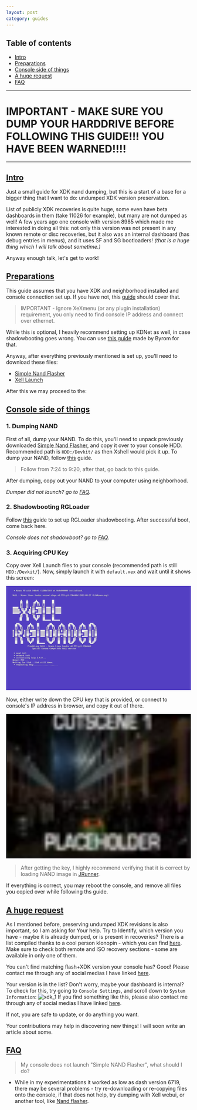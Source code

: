 ```yaml
---
layout: post
category: guides
---
```

## Table of contents

- [Intro](#intro)
- [Preparations](#preparations)
- [Console side of things](#console-side-of-things)
- [A huge request](#a-huge-request)
- [FAQ](#faq)

---

# IMPORTANT - MAKE SURE YOU DUMP YOUR HARDDRIVE BEFORE FOLLOWING THIS GUIDE!!! YOU HAVE BEEN WARNED!!!!

---

## [Intro](#intro)

Just a small guide for XDK nand dumping, but this is a start of a base for a bigger thing that I want to do: undumped XDK version preservation.

List of publicly XDK recoveries is quite huge, some even have beta dashboards in them (take 11026 for example), but many are not dumped as well! A few years ago one console with version 8985 which made me interested in doing all this: not only this version was not present in any known remote or disc recoveries, but it also was an internal dashboard (has debug entries in menus), and it uses SF and SG bootloaders!
*(that is a huge thing which I will talk about sometime.)* 

Anyway enough talk, let's get to work!

## [Preparations](#preparations)

This guide assumes that you have XDK and neighborhood installed and console connection set up. If you have not, this [guide](https://www.youtube.com/watch?v=XKYcsjPuq2U
) should cover that.

> IMPORTANT - Ignore XeXmenu (or any plugin installation) requirement, you only need to find console IP address and connect over ethernet.

While this is optional, I heavily recommend setting up KDNet as well, in case shadowbooting goes wrong. You can use [this guide](https://byrom.uk/tuts/setupkdnet/) made by Byrom for that.

Anyway, after everything previously mentioned is set up, you'll need to download these files:

* [Simple Nand Flasher](temp-link)
* [Xell Launch](https://digiex.net/attachments/xelllaunch-zip.7168/)

After this we may proceed to the:

## [Console side of things](#console-side-of-things)

### 1. Dumping NAND

First of all, dump your NAND. To do this, you'll need to unpack previously downloaded [Simple Nand Flasher](temp-link), and copy it over to your console HDD. Recommended path is `HDD:/Devkit/` as then Xshell would pick it up. To dump your NAND, follow [this](https://www.youtube.com/watch?v=X2RUwKoEFqk&t=444s) guide.
> Follow from 7:24 to 9:20, after that, go back to this guide.

After dumping, copy out your NAND to your computer using neighborhood.

*Dumper did not launch? go to [FAQ](#faq).*

### 2. Shadowbooting RGLoader

Follow [this](https://dzastsed.github.io/rgloader-shadowboot-guide.html) guide to set up RGLoader shadowbooting. After successful boot, come back here.

*Console does not shadowboot? go to [FAQ](https://dzastsed.github.io/rgloader-shadowboot-guide.html#faq).*

### 3. Acquiring CPU Key

Copy over Xell Launch files to your console (recommended path is still `HDD:/Devkit/`). Now, simply launch it with `default.xex` and wait until it shows this screen:

![xell](https://github.com/dzastsed/dzastsed.github.io/blob/main/_pictures/nand_guide/xell.jpg?raw=true)

Now, either write down the CPU key that is provided, or connect to console's IP address in browser, and copy it out of there.

![xell-webui](https://github.com/dzastsed/dzastsed.github.io/blob/main/_pictures/placeholder.png?raw=true)

> After getting the key, I highly recommend verifying that it is correct by loading NAND image in [JRunner](https://github.com/Octal450/J-Runner-with-Extras).

If everything is correct, you may reboot the console, and remove all files you copied over while following ths guide.

## [A huge request](#a-huge-request)
As I mentioned before, preserving undumped XDK revisions is also important, so I am asking for Your help. Try to Identify, which version you have - maybe it is already dumped, or is present in recoveries? There is a list compiled thanks to a cool person klonopin - which you can find [here](https://docs.google.com/spreadsheets/d/12i_l5Rsw3JznoctVqbiQAkRsu4c3BHto4VDUbWLFPA4/edit#gid=0). Make sure to check both remote and ISO recovery sections - some are available in only one of them.

You can't find matching flash+XDK version your console has? Good! Please contact me through any of social medias I have linked [here](https://dzastsed.github.io/about).

Your version is in the list? Don't worry, maybe your dashboard is internal? To check for this, try going to `Console Settings`, and scroll down to `System Information`: 
![xdk_1](https://tcrf.net/images/thumb/6/65/Xbox360-2.0.8958.0_DebugShutdown.png/1200px-Xbox360-2.0.8958.0_DebugShutdown.png)
If you find something like this, please also contact me through any of social medias I have linked [here](https://dzastsed.github.io/about).

If not, you are safe to update, or do anything you want. 

Your contributions may help in discovering new things! I will soon write an article about some.

## [FAQ](#faq)

> My console does not launch "Simple NAND Flasher", what should I do?

* While in my experimentations it worked as low as dash version 6719, there may be several problems - try re-downloading or re-copying files onto the console, if that does not help, try dumping with Xell webui, or another tool, like [Nand flasher](https://digiex.net/threads/nand-flasher-360-for-xbox-360-v1-2-0-download.9573/). 

















